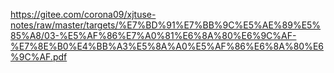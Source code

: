https://gitee.com/corona09/xjtuse-notes/raw/master/targets/%E7%BD%91%E7%BB%9C%E5%AE%89%E5%85%A8/03-%E5%AF%86%E7%A0%81%E6%8A%80%E6%9C%AF-%E7%8E%B0%E4%BB%A3%E5%8A%A0%E5%AF%86%E6%8A%80%E6%9C%AF.pdf
